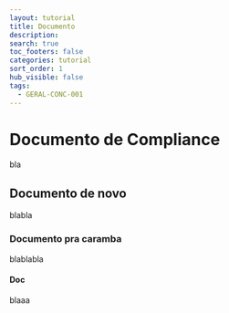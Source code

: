```yaml
---
layout: tutorial
title: Documento
description: 
search: true
toc_footers: false
categories: tutorial
sort_order: 1
hub_visible: false
tags:
  - GERAL-CONC-001
---
```


# Documento de Compliance

bla

## Documento de novo

blabla

### Documento pra caramba

blablabla

#### Doc

blaaa
